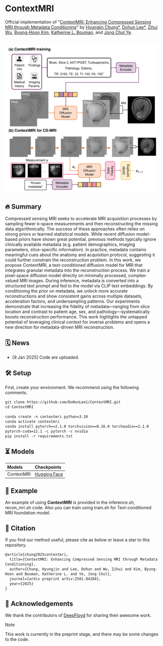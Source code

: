 # ContextMRI
Official implementation of "[ContextMRI: Enhancing Compressed Sensing MRI through Metadata Conditioning](https://arxiv.org/abs/2501.04284)" by [Hyungjin Chung*](https://www.hj-chung.com/), [Dohun Lee*](https://scholar.google.co.kr/citations?user=vnzsr1UAAAAJ&hl=ko), [Zihui Wu](https://zihuiwu.github.io/), [Byung-Hoon Kim](https://egyptdj.notion.site/NAIPL-f6283de309a04223b1c04793f5a10ce1), [Katherine L. Bouman](http://users.cms.caltech.edu/~klbouman/), and [Jong Chul Ye](https://bispl.weebly.com/professor.html).

![main_figure](assets/method.png)
---
## 🔥 Summary 

Compressed sensing MRI seeks to accelerate MRI acquisition processes by sampling fewer k-space measurements and then reconstructing the missing data algorithmically. The success of these approaches often relies on strong priors or learned statistical models. While recent diffusion model-based priors have shown great potential, previous methods typically ignore clinically available metadata (e.g. patient demographics, imaging parameters, slice-specific information). In practice, metadata contains meaningful cues about the anatomy and acquisition protocol, suggesting it could further constrain the reconstruction problem. In this work, we propose ContextMRI, a text-conditioned diffusion model for MRI that integrates granular metadata into the reconstruction process. We train a pixel-space diffusion model directly on minimally processed, complex-valued MRI images. During inference, metadata is converted into a structured text prompt and fed to the model via CLIP text embeddings. By conditioning the prior on metadata, we unlock more accurate reconstructions and show consistent gains across multiple datasets, acceleration factors, and undersampling patterns. Our experiments demonstrate that increasing the fidelity of metadata—ranging from slice location and contrast to patient age, sex, and pathology—systematically boosts reconstruction performance. This work highlights the untapped potential of leveraging clinical context for inverse problems and opens a new direction for metadata-driven MRI reconstruction.

## 🗓 ️News
- [9 Jan 2025] Code are uploaded.

## 🛠️ Setup
First, create your environment. We recommend using the following comments. 

```
git clone https://github.com/DoHunLee1/ContextMRI.git
cd ContextMRI

conda create -n contextmri python=3.10
conda activate contextmri
conda install pytorch==2.1.0 torchvision==0.16.0 torchaudio==2.1.0 pytorch-cuda=12.1 -c pytorch -c nvidia
pip install -r requirements.txt
```

## ⏳ Models

|Models|Checkpoints|
|:---------|:--------|
|ContextMRI|[Hugging Face](https://huggingface.co/DHCAI/ContextMRI)

## 🌄 Example
An example of using **ContextMRI** is provided in the inference.sh, recon_mri.sh code. Also you can train using train.sh for Text-conditioned MRI foundation model.

## 📝 Citation
If you find our method useful, please cite as below or leave a star to this repository.

```
@article{chung2025contextmri,
  title={ContextMRI: Enhancing Compressed Sensing MRI through Metadata Conditioning},
  author={Chung, Hyungjin and Lee, Dohun and Wu, Zihui and Kim, Byung-Hoon and Bouman, Katherine L. and Ye, Jong Chul},
  journal={arXiv preprint arXiv:2501.04284},
  year={2025}
}
```

## 🤗 Acknowledgements
We thank the contributors of [DeepFloyd](https://github.com/deep-floyd/IF) for sharing their awesome work. 

> [!note]
> This work is currently in the preprint stage, and there may be some changes to the code.
